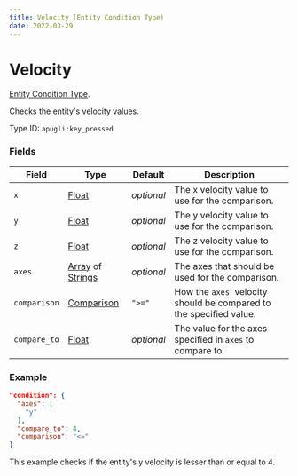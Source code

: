 ```yaml
---
title: Velocity (Entity Condition Type)
date: 2022-03-29
---
```


# Velocity

[Entity Condition Type](../entity_condition_types.md).

Checks the entity's velocity values.

Type ID: `apugli:key_pressed`

### Fields

Field  | Type | Default | Description
-------|------|---------|-------------
`x` | [Float](https://origins.readthedocs.io/en/latest/types/data_types/float/) | *optional* | The x velocity value to use for the comparison.
`y` | [Float](https://origins.readthedocs.io/en/latest/types/data_types/float/) | *optional* | The y velocity value to use for the comparison.
`z` | [Float](https://origins.readthedocs.io/en/latest/types/data_types/float/) | *optional* | The z velocity value to use for the comparison.
`axes` | [Array](https://origins.readthedocs.io/en/latest/types/data_types/array/) of [Strings](https://origins.readthedocs.io/en/latest/types/data_types/string/)| *optional* | The axes that should be used for the comparison.
`comparison` | [Comparison](https://origins.readthedocs.io/en/latest/types/data_types/comparison/)	| `">="` | How the `axes`' velocity should be compared to the specified value.
`compare_to` | [Float](https://origins.readthedocs.io/en/latest/types/data_types/float/) | *optional* | The value for the axes specified in `axes` to compare to.


### Example
```json
"condition": {
  "axes": [
    "y"
  ],
  "compare_to": 4,
  "comparison": "<="
}
```
This example checks if the entity's y velocity is lesser than or equal to 4.